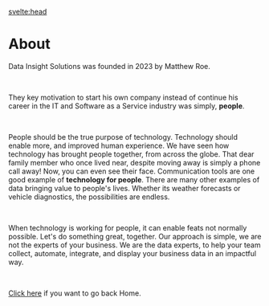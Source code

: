 <svelte:head>

<title>About</title>
</svelte:head>

# About

Data Insight Solutions was founded in 2023 by Matthew Roe.

<br>

They key motivation to start his own company instead of continue his career in the IT and Software as a Service industry was simply, **people**.

<br>

People should be the true purpose of technology. Technology should enable more, and improved human experience. We have seen how technology has brought people together, from across the globe. That dear family member who once lived near, despite moving away is simply a phone call away! Now, you can even see their face. Communication tools are one good example of **technology for people**. There are many other examples of data bringing value to people's lives. Whether its weather forecasts or vehicle diagnostics, the possibilities are endless.

<br>

When technology is working for people, it can enable feats not normally possible. Let's do something great, together. Our approach is simple, we are not the experts of your business. We are the data experts, to help your team collect, automate, integrate, and display your business data in an impactful way.

<br>

[Click here](/) if you want to go back Home.
